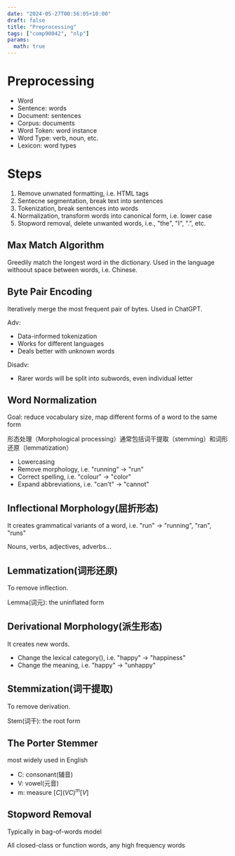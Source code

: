 ```yaml
---
date: "2024-05-27T00:56:05+10:00"
draft: false
title: "Preprocessing"
tags: ["comp90042", "nlp"]
params:
  math: true
---
```


# Preprocessing

- Word
- Sentence: words
- Document: sentences
- Corpus: documents
- Word Token: word instance
- Word Type: verb, noun, etc.
- Lexicon: word types


# Steps
1. Remove unwnated formatting, i.e. HTML tags
2. Sentecne segmentation, break text into sentences
3. Tokenization, break sentences into words
4. Normalization, transform words into canonical form, i.e. lower case
5. Stopword removal, delete unwanted words, i.e., "the", "I", ".", etc.

## Max Match Algorithm

Greedily match the longest word in the dictionary. Used in the language withoout space between words, i.e. Chinese.

## Byte Pair Encoding

Iteratively merge the most frequent pair of bytes. Used in ChatGPT.

Adv:
- Data-informed tokenization
- Works for different languages
- Deals better with unknown words


Disadv:
- Rarer words will be split into subwords, even individual letter


## Word Normalization

Goal: reduce vocabulary size, map different forms of a word to the same form

形态处理（Morphological processing）通常包括词干提取（stemming）和词形还原（lemmatization）

- Lowercasing
- Remove morphology, i.e. "running" -> "run"
- Correct spelling, i.e. "colour" -> "color"
- Expand abbreviations, i.e. "can't" -> "cannot"

## Inflectional Morphology(屈折形态)

It creates grammatical variants of a word, i.e. "run" -> "running", "ran", "runs"

Nouns, verbs, adjectives, adverbs...

## Lemmatization(词形还原)

To remove inflection. 

Lemma(词元): the uninflated form

## Derivational Morphology(派生形态)

It creates new words.

- Change the lexical category(), i.e. "happy" -> "happiness"
- Change the meaning, i.e. "happy" -> "unhappy"

## Stemmization(词干提取)

To remove derivation.

Stem(词干): the root form

## The Porter Stemmer

most widely used in English

- C: consonant(辅音)
- V: vowel(元音)
- m: measure $[C](VC)^m[V]$

## Stopword Removal

Typically in bag-of-words model

All closed-class or function words, any high frequency words
